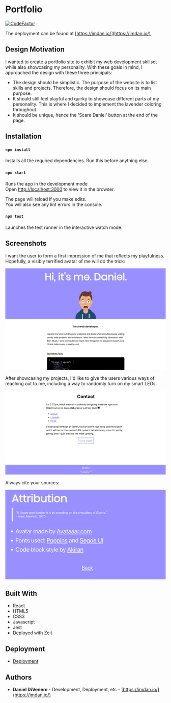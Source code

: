 
# Portfolio
[![CodeFactor](https://www.codefactor.io/repository/github/dannydi12/its-me-daniel/badge)](https://www.codefactor.io/repository/github/dannydi12/its-me-daniel)

The deployment can be found at [https://imdan.io/](https://imdan.io/)

## Design Motivation

I wanted to create a portfolio site to exhibit my web development skillset while also showcasing my personality. 
With these goals in mind, I approached the design with these three principals:

* The design should be simplistic. The purpose of the website is to list skills and projects. Therefore, the design should focus on its main purpose.
* It should still feel playful and quirky to showcase different parts of my personality. This is where I decided to implement the lavender coloring throughout.
* It should be unique, hence the 'Scare Daniel' button at the end of the page.


## Installation

#### `npm install`

Installs all the required dependencies. Run this before anything else.

#### `npm start`

Runs the app in the development mode  
Open  [http://localhost:3000](http://localhost:3000/)  to view it in the browser.

The page will reload if you make edits.  
You will also see any lint errors in the console.

#### `npm test`

Launches the test runner in the interactive watch mode.  

## Screenshots

I want the user to form a first impression of me that reflects my playfulness. Hopefully, a visibly terrified avatar of me will do the trick:

![landing page](screens/landing-page.png)

After showcasing my projects, I'd like to give the users various ways of reaching out to me, including a way to randomly turn on my smart LEDs:

![contact page](screens/contact-page.png)

Always cite your sources:

![attribution page](screens/attribution-page.png)

## Built With

* React
* HTML5
* CSS3
* Javascript
* Jest
* Deployed with Zeit

## Deployment

- [Deployment](https://thoughtbin.imdan.io/)

## Authors

* **Daniel DiVenere** -  Development, Deployment, etc - [https://imdan.io/](https://imdan.io/)
